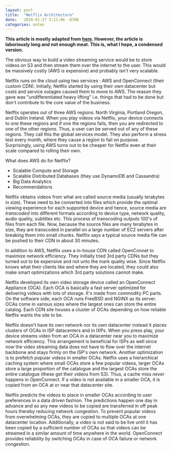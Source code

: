 ```yaml
---
layout: post
title:  "Netflix Architecture"
date:   2019-01-27 3:11:06 -0700
categories: notes
---
```


**This article is mostly adapted from [here](http://highscalability.com/blog/2017/12/11/netflix-what-happens-when-you-press-play.html). However, the article is laboriously long and not enough meat. This is, what I hope, a condensed version.**   

The obvious way to build a video streaming service would be to store videos on S3 and then stream them over the internet to the user. This would be massively costly (AWS is expensive) and probably isn't very scalable.

Netflix runs on the cloud using two services : AWS and OpenConnect (their custom CDN). Initially, Netflix started by using their own datacenter but costs and service outages caused them to move to AWS. The reason they gave was "undifferentiated heavy lifting" i.e. things that had to be done but don't contribute to the core value of the business.

Netflix operates out of three AWS regions: North Virginia, Portland Oregon, and Dublin Ireland. When you play videos via Netflix, your device connects to one these regions and if one the regions fails, then you are redirected to one of the other regions. Thus, a user can be served out of any of these regions. They call this the global services model. They also perform a stress test every month, where they cause a region to fail on purpose. Surprisingly, using AWS turns out to be cheaper for Netflix even at their scale compared to rolling their own.

What does AWS do for Netflix?

- Scalable Compute and Storage
- Scalable Distributed Databases (they use DynamoDB and Cassandra)
- Big Data Analytics
-  Recommendations

Netflix obtains videos from what are called source media (usually terabytes in size). These need to be converted into files which provide the optimal viewing experience for each supported device and hence, source media are *transcoded* into different formats according to device type, network quality, audio quality, subtitles etc. This process of transcoding outputs 100's of files from each file. Now, because the source files are many terabytes in size, they are transcoded in parallel on a large number of EC2 servers after breaking them into small chunks. Netflix says a typical source media file can be pushed to their CDN in about 30 minutes.

In addition to AWS, Netflix uses a in-house CDN called OpenConnet to maximize network efficiency. They initially tried 3rd party CDNs but they turned out to be expensive and not unto the mark quality wise. Since Netflix knows what their clients like and where they are located, they could also make smart optimizations which 3rd party solutions cannot make.  

Netflix developed its own video storage device called an OpenConnect Appliance (OCA). Each OCA is basically a fast server optimized for delivering videos with lots of storage. It's made from commodity PC parts. On the software side, each OCA runs FreeBSD and NGINX as its server. OCAs come in various sizes where the largest ones can store the entire catalog. Each CDN site houses a cluster of OCAs depending on how reliable Netflix wants the site to be.

Netflix doesn't have its own network nor its own datacenter instead it places clusters of OCAs in ISP datacenters and in IXPs. When you press play, your device streams video from an OCA in a datacenter near you to maximize network efficiency. This arrangement is beneficial for ISPs as well since now the video streaming data does not have to flow over the internet backbone and stays firmly on the ISP's own network. Another optimization is to prefetch popular videos in smaller OCAs. Netflix uses a hierarchical caching system where small OCAs store a few popular videos, larger OCAs store a large proportion of the catalogue and the largest OCAs store the entire catalogue (these get their videos from S3). Thus, a cache miss *never* happens in OpenConnect. If a video is not available in a smaller OCA, it is copied from an OCA at or near that datacenter site.

Netflix predicts the videos to place in smaller OCAs according to user preferences in a data driven fashion. The predictions happen one day in advance and so any new videos to be copied are transferred in off peak hours thereby reducing network congestion. To prevent popular videos from overwhelming OCAs, they are copied to multiple OCAs at one datacenter location. Additionally, a video is not said to be live until it has been copied by a sufficient number of OCAs so that videos can be streamed in a similar amount of time anywhere in the world. OpenConnect provides reliability by switching OCAs in case of OCA failure or network congestion.

  


<!--stackedit_data:
eyJoaXN0b3J5IjpbOTg5MTUyMzgyLC02NDU0ODk1MDAsLTE3Nj
AwNDg3MzUsLTMwNjc5NDA5MCwtMzAxOTA1NDA5LDE0NDY1OTQz
ODQsMzU4NDkwMjk1LC0xMDU3Njc5MTQsLTE1NjY1NTc0OTNdfQ
==
-->